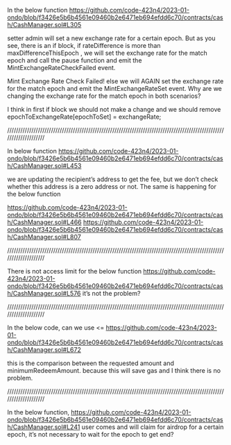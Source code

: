 In the below function 
https://github.com/code-423n4/2023-01-ondo/blob/f3426e5b6b4561e09460b2e6471eb694efdd6c70/contracts/cash/CashManager.sol#L305

setter admin will set a new exchange rate for a certain epoch. But as you see, there is an if block, if rateDifference is more than maxDifferenceThisEpoch , we will set the exchange rate for the match epoch and call the pause function and emit the MintExchangeRateCheckFailed event. 

Mint Exchange Rate Check Failed! else we will AGAIN set the exchange rate for the match epoch and emit the MintExchangeRateSet event. Why are we changing the exchange rate for the match epoch in both scenarios? 

I think in first if block we should not make a change and we should remove 
epochToExchangeRate[epochToSet] = exchangeRate;

////////////////////////////////////////////////////////////////////////////////////////////////////////////////////

In below function
https://github.com/code-423n4/2023-01-ondo/blob/f3426e5b6b4561e09460b2e6471eb694efdd6c70/contracts/cash/CashManager.sol#L453

we are updating the recipient’s address to get the fee, but we don’t check whether this address is a zero address or not.
The same is happening for the below function

https://github.com/code-423n4/2023-01-ondo/blob/f3426e5b6b4561e09460b2e6471eb694efdd6c70/contracts/cash/CashManager.sol#L466
https://github.com/code-423n4/2023-01-ondo/blob/f3426e5b6b4561e09460b2e6471eb694efdd6c70/contracts/cash/CashManager.sol#L807

////////////////////////////////////////////////////////////////////////////////////////////////////////////////////

There is not access limit for the below function
https://github.com/code-423n4/2023-01-ondo/blob/f3426e5b6b4561e09460b2e6471eb694efdd6c70/contracts/cash/CashManager.sol#L576
it’s not the problem?

////////////////////////////////////////////////////////////////////////////////////////////////////////////////////

In the below code, can we use <= 
https://github.com/code-423n4/2023-01-ondo/blob/f3426e5b6b4561e09460b2e6471eb694efdd6c70/contracts/cash/CashManager.sol#L672

this is the comparison between the requested amount and minimumRedeemAmount. because this will save gas and I think there is no problem. 

////////////////////////////////////////////////////////////////////////////////////////////////////////////////////

In the below function,
https://github.com/code-423n4/2023-01-ondo/blob/f3426e5b6b4561e09460b2e6471eb694efdd6c70/contracts/cash/CashManager.sol#L241
user comes and will claim for airdrop for a certain epoch, it’s not necessary to wait for the epoch to get end?

